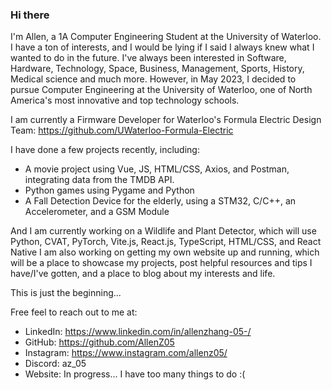 ### Hi there 

I'm Allen, a 1A Computer Engineering Student at the University of Waterloo. 
I have a ton of interests, and I would be lying if I said I always knew what I wanted to do in the future. 
I've always been interested in Software, Hardware, Technology, Space, Business, Management, Sports, History, Medical science and much more. 
However, in May 2023, I decided to pursue Computer Engineering at the University of Waterloo, one of North America's most innovative and top technology schools. 

I am currently a Firmware Developer for Waterloo's Formula Electric Design Team: https://github.com/UWaterloo-Formula-Electric 

I have done a few projects recently, including: 
- A movie project using Vue, JS, HTML/CSS, Axios, and Postman, integrating data from the TMDB API. 
- Python games using Pygame and Python 
- A Fall Detection Device for the elderly, using a STM32, C/C++, an Accelerometer, and a GSM Module 

And I am currently working on a Wildlife and Plant Detector, which will use Python, CVAT, PyTorch, Vite.js, React.js, TypeScript, HTML/CSS, and React Native
I am also working on getting my own website up and running, which will be a  place to showcase my projects, post helpful resources and tips I have/I've gotten, and a place to blog about my interests and life. 

This is just the beginning...

Free feel to reach out to me at:
- LinkedIn: https://www.linkedin.com/in/allenzhang-05-/
- GitHub: https://github.com/AllenZ05
- Instagram: https://www.instagram.com/allenz05/
- Discord: az_05
- Website: In progress... I have too many things to do :(